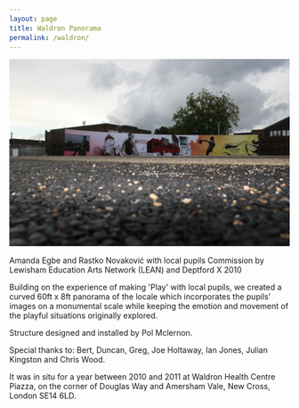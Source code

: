 ```yaml
---
layout: page
title: Waldron Panorama
permalink: /waldron/
---
```


![](/images/waldron.jpg/)

Amanda Egbe and Rastko Novaković with local pupils
Commission by Lewisham Education Arts Network (LEAN) and Deptford X 2010

Building on the experience of making 'Play' with local pupils, we created a curved 60ft x 8ft panorama of the locale which incorporates the pupils' images on a monumental scale while keeping the emotion and movement of the playful situations originally explored.

Structure designed and installed by Pol Mclernon.

Special thanks to: Bert, Duncan, Greg, Joe Holtaway, Ian Jones, Julian Kingston and Chris Wood.

It was in situ for a year between 2010 and 2011 at Waldron Health Centre Piazza, on the corner of Douglas Way and Amersham Vale, New Cross, London SE14 6LD.

